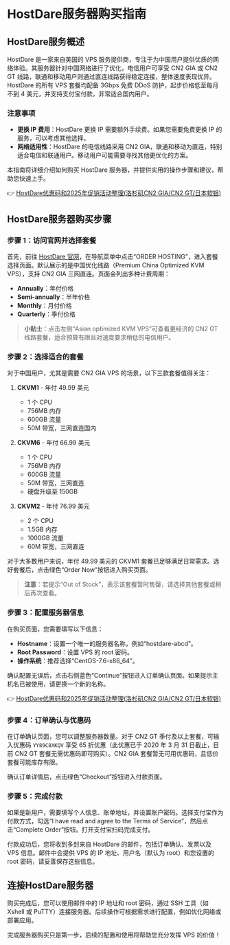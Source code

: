 # HostDare服务器购买指南

## HostDare服务概述

HostDare 是一家来自美国的 VPS 服务提供商，专注于为中国用户提供优质的网络体验。其服务器针对中国网络进行了优化，电信用户可享受 CN2 GIA 或 CN2 GT 线路，联通和移动用户则通过直连线路获得稳定连接，整体速度表现优异。HostDare 的所有 VPS 套餐均配备 3Gbps 免费 DDoS 防护，起步价格低至每月不到 4 美元，并支持支付宝付款，非常适合国内用户。

### 注意事项

- **更换 IP 费用**：HostDare 更换 IP 需要额外手续费。如果您需要免费更换 IP 的服务，可以考虑其他选择。
- **网络适用性**：HostDare 的电信线路采用 CN2 GIA，联通和移动为直连，特别适合电信和联通用户。移动用户可能需要寻找其他更优化的方案。

本指南将详细介绍如何购买 HostDare 服务器，并提供实用的操作步骤和建议，帮助您快速上手。

👉 [HostDare优惠码和2025年促销活动整理(洛杉矶CN2 GIA/CN2 GT/日本软银)](https://bit.ly/hostdare)

## HostDare服务器购买步骤

### 步骤 1：访问官网并选择套餐

首先，前往 [HostDare 官网](https://bit.ly/hostdare)，在导航菜单中点击“ORDER HOSTING”，进入套餐选择页面。默认展示的是中国优化线路（Premium China Optimized KVM VPS），支持 CN2 GIA 三网直连。页面会列出多种计费周期：
- **Annually**：年付价格
- **Semi-annually**：半年价格
- **Monthly**：月付价格
- **Quarterly**：季付价格

> **小贴士**：点击左侧“Asian optimized KVM VPS”可查看更经济的 CN2 GT 线路套餐，适合预算有限且对速度要求稍低的电信用户。

### 步骤 2：选择适合的套餐

对于中国用户，尤其是需要 CN2 GIA VPS 的场景，以下三款套餐值得关注：

1. **CKVM1** - 年付 49.99 美元  
   - 1 个 CPU  
   - 756MB 内存  
   - 600GB 流量  
   - 50M 带宽，三网直连国内

2. **CKVM6** - 年付 66.99 美元  
   - 1 个 CPU  
   - 756MB 内存  
   - 600GB 流量  
   - 50M 带宽，三网直连  
   - 硬盘升级至 150GB

3. **CKVM2** - 年付 76.99 美元  
   - 2 个 CPU  
   - 1.5GB 内存  
   - 1000GB 流量  
   - 60M 带宽，三网直连

对于大多数用户来说，年付 49.99 美元的 CKVM1 套餐已足够满足日常需求。选好套餐后，点击绿色“Order Now”按钮进入购买页面。

> **注意**：若提示“Out of Stock”，表示该套餐暂时售罄，请选择其他套餐或稍后再次查看。

### 步骤 3：配置服务器信息

在购买页面，您需要填写以下信息：
- **Hostname**：设置一个唯一的服务器名称，例如“hostdare-abcd”。
- **Root Password**：设置 VPS 的 root 密码。
- **操作系统**：推荐选择“CentOS-7.6-x86_64”。

确认配置无误后，点击右侧蓝色“Continue”按钮进入订单确认页面。如果提示主机名已被使用，请更换一个新的名称。

👉 [HostDare优惠码和2025年促销活动整理(洛杉矶CN2 GIA/CN2 GT/日本软银)](https://bit.ly/hostdare)

### 步骤 4：订单确认与优惠码

在订单确认页面，您可以调整服务器数量。对于 CN2 GT 季付及以上套餐，可输入优惠码 `YY89C8XKQV` 享受 65 折优惠（此优惠已于 2020 年 3 月 31 日截止，目前 CN2 GT 套餐无需优惠码即可购买）。CN2 GIA 套餐暂无可用优惠码，且低价套餐可能库存有限。

确认订单详情后，点击绿色“Checkout”按钮进入付款页面。

### 步骤 5：完成付款

如果是新用户，需要填写个人信息、账单地址，并设置账户密码。选择支付宝作为付款方式，勾选“I have read and agree to the Terms of Service”，然后点击“Complete Order”按钮。打开支付宝扫码完成支付。

付款成功后，您将收到多封来自 HostDare 的邮件，包括订单确认、发票以及 VPS 信息。邮件中会提供 VPS 的 IP 地址、用户名（默认为 root）和您设置的 root 密码，请妥善保存这些信息。

## 连接HostDare服务器

购买完成后，您可以使用邮件中的 IP 地址和 root 密码，通过 SSH 工具（如 Xshell 或 PuTTY）连接服务器。后续操作可根据需求进行配置，例如优化网络或部署应用。

完成服务器购买只是第一步，后续的配置和使用将帮助您充分发挥 VPS 的价值！